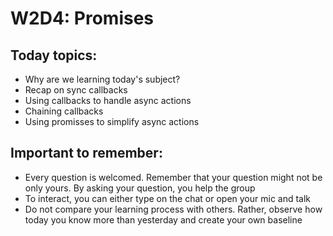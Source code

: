 # W2D4: Promises

## Today topics: 
* Why are we learning today's subject?
* Recap on sync callbacks
* Using callbacks to handle async actions
* Chaining callbacks
* Using promisses to simplify async actions

## Important to remember: 

* Every question is welcomed. Remember that your question might not be only yours. By asking your question, you help the group
* To interact, you can either type on the chat or open your mic and talk
* Do not compare your learning process with others. Rather, observe how today you know more than yesterday and create your own baseline